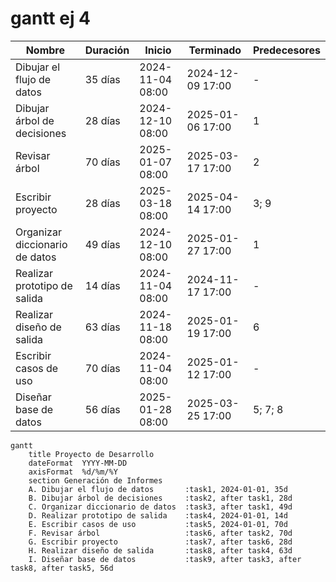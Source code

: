 # gantt ej 4
| Nombre                        | Duración | Inicio           | Terminado       | Predecesores |
|-------------------------------|----------|------------------|-----------------|--------------|
| Dibujar el flujo de datos     | 35 días  | 2024-11-04 08:00 | 2024-12-09 17:00 | -            |
| Dibujar árbol de decisiones   | 28 días  | 2024-12-10 08:00 | 2025-01-06 17:00 | 1            |
| Revisar árbol                 | 70 días  | 2025-01-07 08:00 | 2025-03-17 17:00 | 2            |
| Escribir proyecto             | 28 días  | 2025-03-18 08:00 | 2025-04-14 17:00 | 3; 9         |
| Organizar diccionario de datos| 49 días  | 2024-12-10 08:00 | 2025-01-27 17:00 | 1            |
| Realizar prototipo de salida  | 14 días  | 2024-11-04 08:00 | 2024-11-17 17:00 | -            |
| Realizar diseño de salida     | 63 días  | 2024-11-18 08:00 | 2025-01-19 17:00 | 6            |
| Escribir casos de uso         | 70 días  | 2024-11-04 08:00 | 2025-01-12 17:00 | -            |
| Diseñar base de datos         | 56 días  | 2025-01-28 08:00 | 2025-03-25 17:00 | 5; 7; 8      |

```mermaid
gantt
    title Proyecto de Desarrollo
    dateFormat  YYYY-MM-DD
    axisFormat  %d/%m/%Y
    section Generación de Informes
    A. Dibujar el flujo de datos       :task1, 2024-01-01, 35d
    B. Dibujar árbol de decisiones     :task2, after task1, 28d
    C. Organizar diccionario de datos  :task3, after task1, 49d
    D. Realizar prototipo de salida    :task4, 2024-01-01, 14d
    E. Escribir casos de uso           :task5, 2024-01-01, 70d
    F. Revisar árbol                   :task6, after task2, 70d
    G. Escribir proyecto               :task7, after task6, 28d
    H. Realizar diseño de salida       :task8, after task4, 63d
    I. Diseñar base de datos           :task9, after task3, after task8, after task5, 56d


